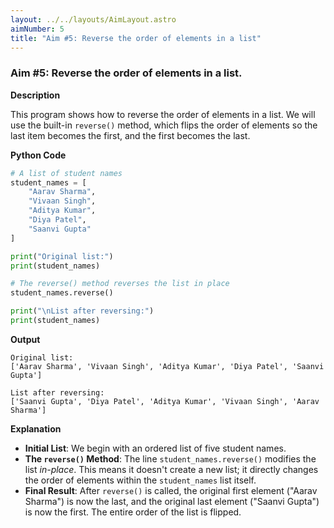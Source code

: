 ```yaml
---
layout: ../../layouts/AimLayout.astro
aimNumber: 5
title: "Aim #5: Reverse the order of elements in a list"
---
```


### Aim #5: Reverse the order of elements in a list.

**Description**

This program shows how to reverse the order of elements in a list. We will use the built-in `reverse()` method, which flips the order of elements so the last item becomes the first, and the first becomes the last.

**Python Code**

```python
# A list of student names
student_names = [
    "Aarav Sharma",
    "Vivaan Singh",
    "Aditya Kumar",
    "Diya Patel",
    "Saanvi Gupta"
]

print("Original list:")
print(student_names)

# The reverse() method reverses the list in place
student_names.reverse()

print("\nList after reversing:")
print(student_names)
```

**Output**

```text
Original list:
['Aarav Sharma', 'Vivaan Singh', 'Aditya Kumar', 'Diya Patel', 'Saanvi Gupta']

List after reversing:
['Saanvi Gupta', 'Diya Patel', 'Aditya Kumar', 'Vivaan Singh', 'Aarav Sharma']
```

**Explanation**

- **Initial List**: We begin with an ordered list of five student names.
- **The `reverse()` Method**: The line `student_names.reverse()` modifies the list *in-place*. This means it doesn't create a new list; it directly changes the order of elements within the `student_names` list itself.
- **Final Result**: After `reverse()` is called, the original first element ("Aarav Sharma") is now the last, and the original last element ("Saanvi Gupta") is now the first. The entire order of the list is flipped.
